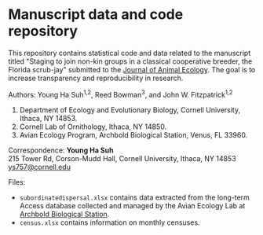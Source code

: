 # Manuscript data and code repository

This repository contains statistical code and data related to the manuscript titled "Staging to join non-kin groups in a classical cooperative breeder, the Florida scrub-jay" submitted to the [Journal of Animal Ecology](https://besjournals.onlinelibrary.wiley.com/journal/13652656). The goal is to increase transparency and reproducibility in research.

Authors: Young Ha Suh<sup>1,2</sup>, Reed Bowman<sup>3</sup>, and John W. Fitzpatrick<sup>1,2</sup>

1. Department of Ecology and Evolutionary Biology, Cornell University, Ithaca, NY 14853.
2. Cornell Lab of Ornithology, Ithaca, NY 14850.
3. Avian Ecology Program, Archbold Biological Station, Venus, FL 33960.

Correspondence: **Young Ha Suh**  
215 Tower Rd, Corson-Mudd Hall, Cornell University, Ithaca, NY 14853  
ys757@cornell.edu


Files:
- `subordinatedispersal.xlsx`  contains data extracted from the long-term Access database collected and managed by the Avian Ecology Lab at [Archbold Biological Station](https://www.archbold-station.org/).  
- `census.xlsx`  contains information on monthly censuses. 
